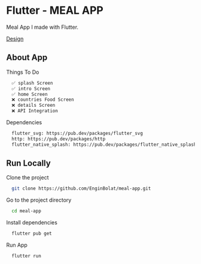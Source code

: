 # Flutter - MEAL APP

Meal App I made with Flutter.

[Design](https://www.figma.com/community/file/1101584409566959317)

## About App

Things To Do

```bash
  ✅ splash Screen
  ✅ intro Screen
  ✅ home Screen
  ❌ countries Food Screen
  ❌ details Screen
  ❌ API Integration
```

Dependencies

```bash
  flutter_svg: https://pub.dev/packages/flutter_svg
  http: https://pub.dev/packages/http
  flutter_native_splash: https://pub.dev/packages/flutter_native_splash
```



## Run Locally

Clone the project

```bash
  git clone https://github.com/EnginBolat/meal-app.git
```

Go to the project directory

```bash
  cd meal-app
```

Install dependencies

```bash
  flutter pub get
```

Run App

```bash
  flutter run
```
